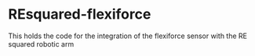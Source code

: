 # REsquared-flexiforce
This holds the code for the integration of the flexiforce sensor with the RE squared robotic arm
